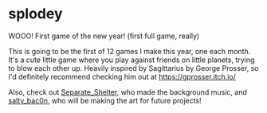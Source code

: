 # splodey
WOOO! First game of the new year! (first full game, really)

This is going to be the first of 12 games I make this year, one each month.
It's a cute little game where you play against friends on little planets, trying to blow each other up.
Heavily inspired by Sagittarius by George Prosser, so I'd definitely recommend checking him out at https://gprosser.itch.io/

Also, check out [Separate_Shelter](https://www.reddit.com/user/Separate_Shelter), who made the background music, and [salty_bac0n](https://twitter.com/salty_bac0n), who will be making the art for  future projects!

